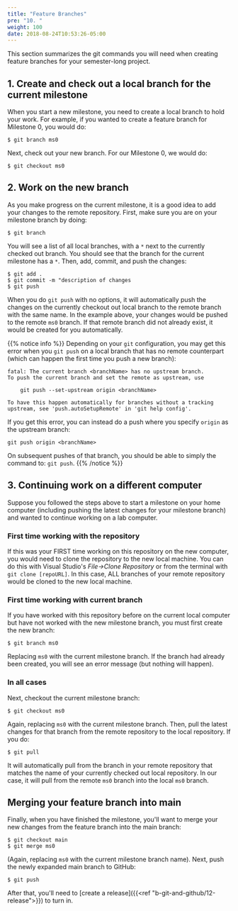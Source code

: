 ```yaml
---
title: "Feature Branches"
pre: "10. "
weight: 100
date: 2018-08-24T10:53:26-05:00
---
```


This section summarizes the git commands you will need when creating feature branches for your semester-long project.

## 1. Create and check out a local branch for the current milestone

When you start a new milestone, you need to create a local branch to hold your work. For example, if you wanted to create a feature branch for Milestone 0, you would do:

```
$ git branch ms0
```

Next, check out your new branch. For our Milestone 0, we would do:

```
$ git checkout ms0
```

## 2. Work on the new branch

As you make progress on the current milestone, it is a good idea to add your changes to the remote repository. First, make sure you are on your milestone branch by doing:

```
$ git branch
```

You will see a list of all local branches, with a `*` next to the currently checked out branch. You should see that the branch for the current milestone has a `*`. Then, add, commit, and push the changes:

```
$ git add .
$ git commit -m "description of changes
$ git push
```

When you do `git push` with no options, it will automatically push the changes on the currently checkout out local branch to the remote branch with the same name. In the example above, your changes would be pushed to the remote `ms0` branch. If that remote branch did not already exist, it would be created for you automatically.

{{% notice info %}}
Depending on your `git` configuration, you may get this error when you `git push` on a local branch that has no remote counterpart (which can happen the first time you push a new branch):

```
fatal: The current branch <branchName> has no upstream branch.
To push the current branch and set the remote as upstream, use

    git push --set-upstream origin <branchName>

To have this happen automatically for branches without a tracking
upstream, see 'push.autoSetupRemote' in 'git help config'.
```

If you get this error, you can instead do a push where you specify `origin` as the upstream branch:

```
git push origin <branchName>
```

On subsequent pushes of that branch, you should be able to simply the command to: `git push`.
{{% /notice %}}


## 3. Continuing work on a different computer

Suppose you followed the steps above to start a milestone on your home computer (including pushing the latest changes for your milestone branch) and wanted to continue working on a lab computer.

### First time working with the repository
If this was your FIRST time working on this repository on the new computer, you would need to clone the repository to the new local machine. You can do this with Visual Studio's _File->Clone Repository_ or from the terminal with `git clone [repoURL]`. In this case, ALL branches of your remote repository would be cloned to the new local machine.

### First time working with current branch
If you have worked with this repository before on the current local computer but have not worked with the new milestone branch, you must first create the new branch:

```
$ git branch ms0
```

Replacing `ms0` with the current milestone branch. If the branch had already been created, you will see an error message (but nothing will happen).

### In all cases
Next, checkout the current milestone branch:

```
$ git checkout ms0
```

Again, replacing `ms0` with the current milestone branch. Then, pull the latest changes for that branch from the remote repository to the local repository. If you do:

```
$ git pull
```

It will automatically pull from the branch in your remote repository that matches the name of your currently checked out local repository. In our case, it will pull from the remote `ms0` branch into the local `ms0` branch.

## Merging your feature branch into main

Finally, when you have finished the milestone, you'll want to merge your new changes from the feature branch into the main branch:

```
$ git checkout main 
$ git merge ms0
```

(Again, replacing `ms0` with the current milestone branch name). Next, push the newly expanded main branch to GitHub:

```
$ git push
```

After that, you'll need to [create a release]({{<ref "b-git-and-github/12-release">}}) to turn in.